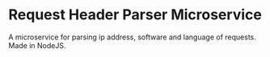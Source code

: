 # Request Header Parser Microservice

A microservice for parsing ip address, software and language of requests. Made in NodeJS.
